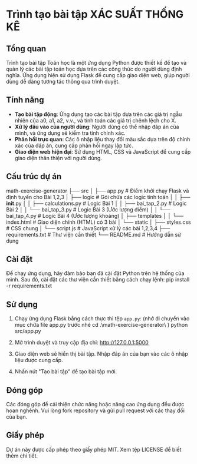 # Trình tạo bài tập XÁC SUẤT THỐNG KÊ

## Tổng quan

Trình tạo bài tập Toán học là một ứng dụng Python được thiết kế để tạo và quản lý các bài tập toán học dựa trên các công thức do người dùng định nghĩa. Ứng dụng hiện sử dụng Flask để cung cấp giao diện web, giúp người dùng dễ dàng tương tác thông qua trình duyệt.

## Tính năng

- **Tạo bài tập động**: Ứng dụng tạo các bài tập dựa trên các giá trị ngẫu nhiên của a0, a1, a2, v.v., và tính toán các giá trị chênh lệch cho X.
- **Xử lý đầu vào của người dùng**: Người dùng có thể nhập đáp án của mình, và ứng dụng sẽ kiểm tra tính chính xác.
- **Phản hồi trực quan**: Các ô nhập liệu thay đổi màu sắc dựa trên độ chính xác của đáp án, cung cấp phản hồi ngay lập tức.
- **Giao diện web hiện đại**: Sử dụng HTML, CSS và JavaScript để cung cấp giao diện thân thiện với người dùng.

## Cấu trúc dự án

math-exercise-generator
├── src
│ ├── app.py # Điểm khởi chạy Flask và định tuyến cho Bài 1,2,3
│ ├── logic # Gói chứa các logic tính toán
│ │ ├── **init**.py
│ │ ├── calculations.py # Logic Bài 1
│ │ ├── bai_tap_2.py # Logic Bài 2
│ │ └── bai_tap_3.py # Logic Bài 3 (Ước lượng điểm)
│ │ └── bai_tap_4.py # Logic Bài 4 (Ước lượng khoảng)
│ ├── templates
│ │ └── index.html # Giao diện chính (HTML) có 3 bài
│ └── static
│ ├── styles.css # CSS chung
│ └── script.js # JavaScript xử lý các bài 1,2,3,4
├── requirements.txt # Thư viện cần thiết
└── README.md # Hướng dẫn sử dụng

## Cài đặt

Để chạy ứng dụng, hãy đảm bảo bạn đã cài đặt Python trên hệ thống của mình. Sau đó, cài đặt các thư viện cần thiết bằng cách chạy lệnh:
pip install -r requirements.txt

## Sử dụng

1. Chạy ứng dụng Flask bằng cách thực thi tệp `app.py`: (nhớ di chuyển vào mục chứa file app.py trước nhé cd .\math-exercise-generator\ )
   python src/app.py

2. Mở trình duyệt và truy cập địa chỉ:
   http://127.0.0.1:5000

3. Giao diện web sẽ hiển thị bài tập. Nhập đáp án của bạn vào các ô nhập liệu được cung cấp.

4. Nhấn nút "Tạo bài tập" để tạo bài tập mới.

## Đóng góp

Các đóng góp để cải thiện chức năng hoặc nâng cao ứng dụng đều được hoan nghênh. Vui lòng fork repository và gửi pull request với các thay đổi của bạn.

## Giấy phép

Dự án này được cấp phép theo giấy phép MIT. Xem tệp LICENSE để biết thêm chi tiết.
